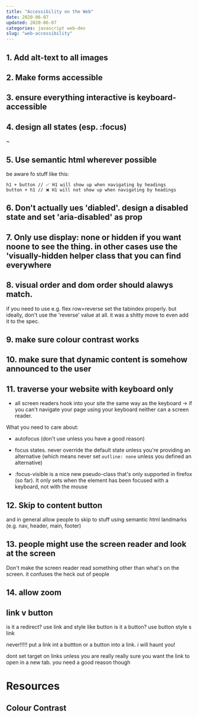 ```yaml
---
title: "Accessibility on the Web"
date: 2020-06-07
updated: 2020-06-07
categories: javascript web-dev
slug: "web-accessibility"
---
```




## 1. Add alt-text to all images


## 2. Make forms accessible


## 3. ensure everything interactive is keyboard-accessible

## 4. design all states (esp. :focus)

~
## 5. Use semantic html wherever possible

be aware fo stuff like this:

```
h1 + button // ✅ H1 will show up when navigating by headings
button + h1 // ❌ H1 will not show up when navigating by headings
```

## 6. Don't actually ues 'diabled'. design a disabled state and set 'aria-disabled' as prop

## 7. Only use display: none or hidden if you want noone to see the thing. in other cases use the 'visually-hidden helper class that you can find everywhere

## 8. visual order and dom order should alawys match.

if you need to use e.g. flex row=reverse set the tabindex properly. but ideally, don't use the 'reverse' value at all. it was a shitty move to even add it to the spec.

## 9. make sure colour contrast works

## 10. make sure that dynamic content is somehow announced to the user

## 11. traverse your website with keyboard only
* all screen readers hook into your site the same way as the keyboard -> if you can't navigate your page using your keyboard neither can a screen reader.

What you need to care about:
* autofocus (don't use unless you have a good reason)
* focus states. never override the default state unless you're providing an alternative (which means never set `outline: none` unless you defined an alternative)

* :focus-visible is a nice new pseudo-class that's only supported in firefox (so far). It only sets when the element has been focused with a keyboard, not with the mouse




## 12. Skip to content button

and in general allow people to skip to stuff using semantic html landmarks (e.g. nav, header, main, footer)



## 13. people might use the screen reader and look at the screen
Don't make the screen reader read something other than what's on the screen. it confuses the heck out of people


## 14. allow zoom


## link v button
is it a redirect? use link and style like button
is it a button? use button style s link

never!!!!! put a link int a buttton or a button into a link. i will haunt you!

dont set target on links unless you are really really sure you want the link to open in a new tab. you need a good reason though

# Resources
## Colour Contrast

